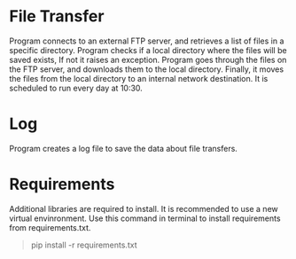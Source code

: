 # File Transfer
Program connects to an external FTP server, and retrieves a list of files in a specific directory.
Program checks if a local directory where the files will be saved exists, If not it raises an exception.
Program goes through the files on the FTP server, and downloads them to the local directory.
Finally, it moves the files from the local directory to an internal network destination.
It is scheduled to run every day at 10:30.

# Log
Program creates a log file to save the data about file transfers.

# Requirements
Additional libraries are required to install.
It is recommended to use a new virtual envinronment.
Use this command in terminal to install requirements from requirements.txt.
>pip install -r requirements.txt